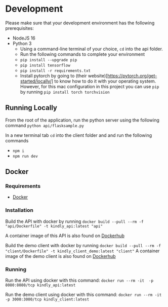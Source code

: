 # Development

Please make sure that your development environment has the following prerequisites:
- NodeJS 16
- Python 3
    - Using a command-line terminal of your choice, `cd` into the api folder.
    - Run the following commands to complete your environment
    - `pip install --upgrade pip`
    - `pip install tensorflow`
    - `pip install -r requirements.txt`
    - Install pytorch by going to (their website)[https://pytorch.org/get-started/locally/] to know how to do it with your operating system. However, for this mac configuration in this project you can use `pip` by running `pip install torch torchvision`

## Running Locally

From the root of the application, run the python server using the following command `python api/flasksample.py`

In a new terminal tab `cd` into the client folder and and run the following commands
- `npm i`
- `npm run dev`

## Docker

### Requirements

* [Docker](https://docs.docker.com/install/overview/)

### Installation

Build the API with docker by running 
`docker build --pull --rm -f "api/Dockerfile" -t kindly_api:latest "api"`

A container image of this API is also found on [Dockerhub](https://hub.docker.com/r/nathanfletcher/kindly_api)

Build the demo client with docker by running 
`docker build --pull --rm -f "client/Dockerfile" -t kindly_client_demo:latest "client"`
A container image of the demo client is also found on [Dockerhub](https://hub.docker.com/r/nathanfletcher/kindly_client_demo)

### Running

Run the API using docker with this command:
`docker run --rm -it  -p 8080:8080/tcp kindly_api:latest`

Run the demo client using docker with this command:
`docker run --rm -it  -p 3000:3000/tcp kindly_client:latest`